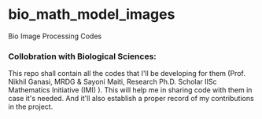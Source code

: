 # bio_math_model_images
Bio Image Processing Codes
### Collobration with Biological Sciences:
This repo shall contain all the codes that I'll be developing for them (Prof. Nikhil Ganasi, MRDG & Sayoni Maiti, Research Ph.D. Scholar 
IISc Mathematics Initiative (IMI) ). This will help me in sharing code with them in case it's needed. And it'll also establish a proper record of my contributions in the project.
